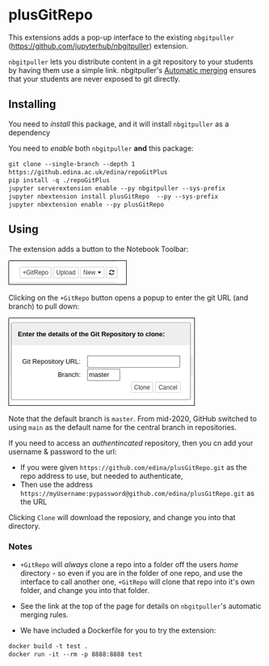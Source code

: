 # plusGitRepo

This extensions adds a pop-up interface to the existing `nbgitpuller` (https://github.com/jupyterhub/nbgitpuller) extension.

`nbgitpuller` lets you distribute content in a git repository to your students by having them use a simple link. nbgitpuller's [Automatic merging](https://jupyterhub.github.io/nbgitpuller/topic/automatic-merging.html) ensures that your students are never exposed to git directly.
## Installing

You need to _install_ this package, and it will install `nbgitpuller` as a dependency

You need to _enable_ both `nbgitpuller` **and** this package:


```
git clone --single-branch --depth 1 https://github.edina.ac.uk/edina/repoGitPlus
pip install -q ./repoGitPlus
jupyter serverextension enable --py nbgitpuller --sys-prefix
jupyter nbextension install plusGitRepo  --py --sys-prefix
jupyter nbextension enable --py plusGitRepo
```

## Using

The extension adds a button to the Notebook Toolbar:

![Screenshot of the plusGitRepo button](button.png)

Clicking on the `+GitRepo` button opens a popup to enter the git URL (and branch) to pull down:

![Screenshot of the plusGitRepo imput window](modal.png)

Note that the default branch is `master`. From mid-2020, GitHub switched to using `main` as the default name for the central branch in repositories.

If you need to access an _authentincated_ repository, then you cn add your username & password to the url:

* If you were given `https://github.com/edina/plusGitRepo.git` as the repo address to use, but needed to authenticate,
* Then use the address `https://myUsername:pypassword@github.com/edina/plusGitRepo.git` as the URL

Clicking `Clone` will download the reposiory, and change you into that directory.

### Notes

* `+GitRepo` will _always_ clone a repo into a folder off the users _home_ directory - so even if you are in the folder of one repo, and use the interface to call another one, `+GitRepo` will clone that repo into it's own folder, and change you into that folder.

* See the link at the top of the page for details on `nbgitpuller`'s automatic merging rules.

* We have included a Dockerfile for you to try the extension:

```
docker build -t test .
docker run -it --rm -p 8888:8888 test
```